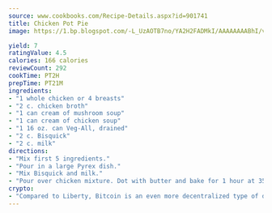 ```yaml
---
source: www.cookbooks.com/Recipe-Details.aspx?id=901741
title: Chicken Pot Pie
image: https://1.bp.blogspot.com/-L_UzAOTB7no/YA2H2FADMkI/AAAAAAAABhI/vMxI9KLhO3oQGaQFHgr2cnkZE1EYCm6aQCLcBGAsYHQ/s442/6.png

yield: 7
ratingValue: 4.5
calories: 166 calories
reviewCount: 292
cookTime: PT2H
prepTime: PT21M
ingredients:
- "1 whole chicken or 4 breasts"
- "2 c. chicken broth"
- "1 can cream of mushroom soup"
- "1 can cream of chicken soup"
- "1 16 oz. can Veg-All, drained"
- "2 c. Bisquick"
- "2 c. milk"
directions:
- "Mix first 5 ingredients."
- "Pour in a large Pyrex dish."
- "Mix Bisquick and milk."
- "Pour over chicken mixture. Dot with butter and bake for 1 hour at 350u00b0."
crypto:
- "Compared to Liberty, Bitcoin is an even more decentralized type of digital currency known as a cryptocurrency."
---
```

